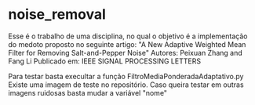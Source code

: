 # noise_removal
Esse é o trabalho de uma disciplina, no qual o objetivo é a implementação do medoto proposto no seguinte artigo: "A New Adaptive Weighted Mean Filter for Removing Salt-and-Pepper Noise" 
Autores: Peixuan Zhang and Fang Li
Publicado em: IEEE SIGNAL PROCESSING LETTERS


Para testar basta execultar a função FiltroMediaPonderadaAdaptativo.py
Existe uma imagem de teste no repositório. Caso queira testar em outras imagens ruidosas basta mudar a variável "nome"
